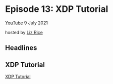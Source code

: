 # Episode 13: XDP Tutorial

[YouTube](https://youtu.be/YUI78vC4qSQ)
9 July 2021

hosted by [Liz Rice](https://twitter.com/lizrice)

## Headlines


## XDP Tutorial

[XDP Tutorial](https://github.com/xdp-project/xdp-tutorial#xdp-hands-on-tutorial)